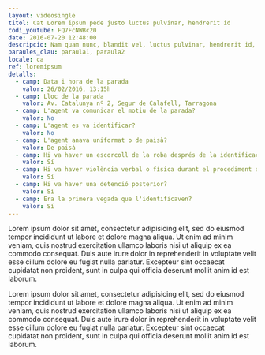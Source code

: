 ```yaml
---
layout: videosingle
titol: Cat Lorem ipsum pede justo luctus pulvinar, hendrerit id
codi_youtube: FQ7FcNWBc20
date: 2016-07-20 12:48:00
descripcio: Nam quam nunc, blandit vel, luctus pulvinar, hendrerit id, lorem.
paraules_clau: paraula1, paraula2
locale: ca
ref: loremipsum
detalls:
  - camp: Data i hora de la parada
    valor: 26/02/2016, 13:15h
  - camp: Lloc de la parada
    valor: Av. Catalunya nº 2, Segur de Calafell, Tarragona
  - camp: L'agent va comunicar el motiu de la parada?
    valor: No
  - camp: L'agent es va identificar?
    valor: No
  - camp: L'agent anava uniformat o de paisà?
    valor: De paisà
  - camp: Hi va haver un escorcoll de la roba després de la identificació?
    valor: Sí
  - camp: Hi va haver violència verbal o física durant el procediment d'identificació i registre?
    valor: Sí
  - camp: Hi va haver una detenció posterior?
    valor: Sí
  - camp: Era la primera vegada que l'identificaven?
    valor: Sí
---
```

Lorem ipsum dolor sit amet, consectetur adipisicing elit, sed do eiusmod tempor incididunt ut labore et dolore magna aliqua. Ut enim ad minim veniam, quis nostrud exercitation ullamco laboris nisi ut aliquip ex ea commodo consequat. Duis aute irure dolor in reprehenderit in voluptate velit esse cillum dolore eu fugiat nulla pariatur. Excepteur sint occaecat cupidatat non proident, sunt in culpa qui officia deserunt mollit anim id est laborum.

Lorem ipsum dolor sit amet, consectetur adipisicing elit, sed do eiusmod tempor incididunt ut labore et dolore magna aliqua. Ut enim ad minim veniam, quis nostrud exercitation ullamco laboris nisi ut aliquip ex ea commodo consequat. Duis aute irure dolor in reprehenderit in voluptate velit esse cillum dolore eu fugiat nulla pariatur. Excepteur sint occaecat cupidatat non proident, sunt in culpa qui officia deserunt mollit anim id est laborum.
